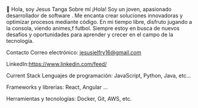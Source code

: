 
👋 Hola, soy Jesus Tanga
Sobre mí
¡Hola! Soy un joven, apasionado desarrollador de software . Me encanta crear soluciones innovadoras y optimizar procesos mediante código. En mi tiempo libre, disfruto jugando a la consola, viendo animes,f futbol. Siempre estoy en busca de nuevos desafíos y oportunidades para aprender y crecer en el campo de la tecnología.

Contacto
Correo electrónico: jesusjelfry16@gmail.com

LinkedIn:https://www.linkedin.com/feed/


Current Stack
Lenguajes de programación: JavaScript, Python, Java, etc...

Frameworks y librerías:  React, Angular ...

Herramientas y tecnologías:  Docker, Git, AWS, etc.
